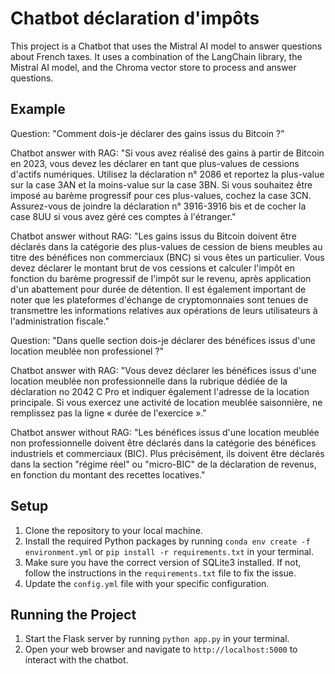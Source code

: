 # Chatbot déclaration d'impôts

This project is a Chatbot that uses the Mistral AI model to answer questions about French taxes. It uses a combination of the LangChain library, the Mistral AI model, and the Chroma vector store to process and answer questions.

## Example

Question: "Comment dois-je déclarer des gains issus du Bitcoin ?"

Chatbot answer with RAG: "Si vous avez réalisé des gains à partir de Bitcoin en 2023, vous devez les déclarer en tant que plus-values de cessions d'actifs numériques. Utilisez la déclaration n° 2086 et reportez la plus-value sur la case 3AN et la moins-value sur la case 3BN. Si vous souhaitez être imposé au barème progressif pour ces plus-values, cochez la case 3CN. Assurez-vous de joindre la déclaration n° 3916-3916 bis et de cocher la case 8UU si vous avez géré ces comptes à l'étranger."

Chatbot answer without RAG: "Les gains issus du Bitcoin doivent être déclarés dans la catégorie des plus-values de cession de biens meubles au titre des bénéfices non commerciaux (BNC) si vous êtes un particulier. Vous devez déclarer le montant brut de vos cessions et calculer l'impôt en fonction du barème progressif de l'impôt sur le revenu, après application d'un abattement pour durée de détention. Il est également important de noter que les plateformes d'échange de cryptomonnaies sont tenues de transmettre les informations relatives aux opérations de leurs utilisateurs à l'administration fiscale."


Question: "Dans quelle section dois-je déclarer des bénéfices issus d'une location meublée non professionel ?"

Chatbot answer with RAG: "Vous devez déclarer les bénéfices issus d'une location meublée non professionnelle dans la rubrique dédiée de la déclaration no 2042 C Pro et indiquer également l'adresse de la location principale. Si vous exercez une activité de location meublée saisonnière, ne remplissez pas la ligne « durée de l'exercice »."

Chatbot answer without RAG: "Les bénéfices issus d'une location meublée non professionnelle doivent être déclarés dans la catégorie des bénéfices industriels et commerciaux (BIC). Plus précisément, ils doivent être déclarés dans la section "régime réel" ou "micro-BIC" de la déclaration de revenus, en fonction du montant des recettes locatives."


## Setup

1. Clone the repository to your local machine.
2. Install the required Python packages by running `conda env create -f environment.yml` or `pip install -r requirements.txt` in your terminal.
3. Make sure you have the correct version of SQLite3 installed. If not, follow the instructions in the `requirements.txt` file to fix the issue.
4. Update the `config.yml` file with your specific configuration.

## Running the Project

1. Start the Flask server by running `python app.py` in your terminal.
2. Open your web browser and navigate to `http://localhost:5000` to interact with the chatbot.